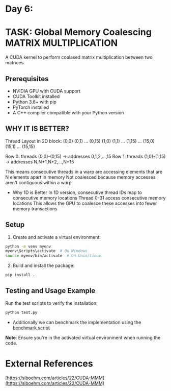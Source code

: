 # Day 6:
# TASK: Global Memory Coalescing MATRIX MULTIPLICATION
A CUDA kernel to perform coalased matrix multiplication between two matrices.

## Prerequisites
- NVIDIA GPU with CUDA support
- CUDA Toolkit installed
- Python 3.6+ with pip
- PyTorch installed
- A C++ compiler compatible with your Python version

## WHY IT IS BETTER?

Thread Layout in 2D block:
(0,0) (0,1) ... (0,15)
(1,0) (1,1) ... (1,15)
...
(15,0) (15,1) ... (15,15)


Row 0: threads (0,0)-(0,15) → addresses 0,1,2,...,15
Row 1: threads (1,0)-(1,15) → addresses N,N+1,N+2,...,N+15


This means consecutive threads in a warp are accessing elements that are N elements apart in memory
Not coalesced because memory accesses aren't contiguous within a warp

- Why 1D is Better
In 1D version, consecutive thread IDs map to consecutive memory locations
Thread 0-31 access consecutive memory locations
This allows the GPU to coalesce these accesses into fewer memory transactions


## Setup
1. Create and activate a virtual environment:

```bash
python -m venv myenv
myenv\Scripts\activate  # On Windows
source myenv/bin/activate  # On Unix/Linux
```

2. Build and install the package:

```bash
pip install .
```

## Testing and Usage Example
Run the test scripts to verify the installation:

```python
python test.py
```

- Additionally we can benchmark the implementation using the [benchmark script](../experiments/day6_benchmark.py)

**Note**: Ensure you're in the activated virtual environment when running the code.

# External References

[https://siboehm.com/articles/22/CUDA-MMM](https://siboehm.com/articles/22/CUDA-MMM)